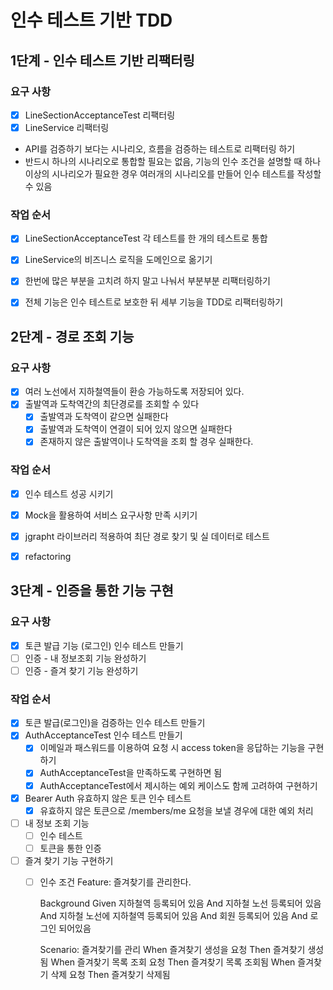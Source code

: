 # 인수 테스트 기반 TDD

## 1단계 - 인수 테스트 기반 리팩터링

### 요구 사항
- [X] LineSectionAcceptanceTest 리팩터링
- [X] LineService 리팩터링
* API를 검증하기 보다는 시나리오, 흐름을 검증하는 테스트로 리팩터링 하기
* 반드시 하나의 시나리오로 통합할 필요는 없음, 기능의 인수 조건을 설명할 때 하나 이상의 시나리오가 필요한 경우 여러개의 시나리오를 만들어 인수 테스트를 작성할 수 있음

### 작업 순서
- [X] LineSectionAcceptanceTest 각 테스트를 한 개의 테스트로 통합
- [X] LineService의 비즈니스 로직을 도메인으로 옮기기
- [X] 한번에 많은 부분을 고치려 하지 말고 나눠서 부분부분 리팩터링하기
- [X] 전체 기능은 인수 테스트로 보호한 뒤 세부 기능을 TDD로 리팩터링하기


## 2단계 - 경로 조회 기능
### 요구 사항
- [X] 여러 노선에서 지하철역들이 환승 가능하도록 저장되어 있다.
- [X] 출발역과 도착역간의 최단경로를 조회할 수 있다
    - [X] 출발역과 도착역이 같으면 실패한다
    - [X] 출발역과 도착역이 연결이 되어 있지 않으면 실패한다
    - [X] 존재하지 않은 출발역이나 도착역을 조회 할 경우 실패한다.

### 작업 순서
- [X] 인수 테스트 성공 시키기
- [X] Mock을 활용하여 서비스 요구사항 만족 시키기
- [X] jgrapht 라이브러리 적용하여 최단 경로 찾기 및 실 데이터로 테스트
- [X] refactoring


## 3단계 - 인증을 통한 기능 구현
### 요구 사항
- [X] 토큰 발급 기능 (로그인) 인수 테스트 만들기
- [ ] 인증 - 내 정보조회 기능 완성하기
- [ ] 인증 - 즐겨 찾기 기능 완성하기

### 작업 순서
- [X] 토큰 발급(로그인)을 검증하는 인수 테스트 만들기
- [X] AuthAcceptanceTest 인수 테스트 만들기
  - [X] 이메일과 패스워드를 이용하여 요청 시 access token을 응답하는 기능을 구현하기
  - [X] AuthAcceptanceTest을 만족하도록 구현하면 됨
  - [X] AuthAcceptanceTest에서 제시하는 예외 케이스도 함께 고려하여 구현하기
- [X] Bearer Auth 유효하지 않은 토큰 인수 테스트
  - [X] 유효하지 않은 토큰으로 /members/me 요청을 보낼 경우에 대한 예외 처리
- [ ] 내 정보 조회 기능
  - [ ] 인수 테스트
  - [ ] 토큰을 통한 인증
- [ ] 즐겨 찾기 기능 구현하기
  - [ ] 인수 조건
    Feature: 즐겨찾기를 관리한다.

       Background
       Given 지하철역 등록되어 있음
       And 지하철 노선 등록되어 있음
       And 지하철 노선에 지하철역 등록되어 있음
       And 회원 등록되어 있음
       And 로그인 되어있음

       Scenario: 즐겨찾기를 관리
       When 즐겨찾기 생성을 요청
       Then 즐겨찾기 생성됨
       When 즐겨찾기 목록 조회 요청
       Then 즐겨찾기 목록 조회됨
       When 즐겨찾기 삭제 요청
       Then 즐겨찾기 삭제됨
  


